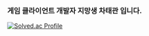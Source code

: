 ### 게임 클라이언트 개발자 지망생 차태관 입니다.

[![Solved.ac Profile](http://mazassumnida.wtf/api/v2/generate_badge?boj=chataeg)](https://solved.ac/chataeg/)
<!--
**chataeg/chataeg** is a ✨ _special_ ✨ repository because its `README.md` (this file) appears on your GitHub profile.

Here are some ideas to get you started:

- 🔭 I’m currently working on ...
- 🌱 I’m currently learning ...
- 👯 I’m looking to collaborate on ...
- 🤔 I’m looking for help with ...
- 💬 Ask me about ...
- 📫 How to reach me: ...
- 😄 Pronouns: ...
- ⚡ Fun fact: ...
-->
